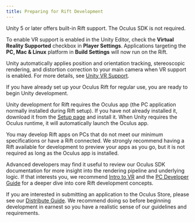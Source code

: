 ```yaml
---
title: Preparing for Rift Development
---
```


Unity 5 or later offers built-in Rift support. The Oculus SDK is not required.

To enable VR support is enabled in the Unity Editor, check the **Virtual Reality Supported** checkbox in **Player Settings**. Applications targeting the **PC, Mac &amp; Linux** platform in **Build Settings** will now run on the Rift.

Unity automatically applies position and orientation tracking, stereoscopic rendering, and distortion correction to your main camera when VR support is enabled. For more details, see [Unity VR Support](/documentation/unity/latest/concepts/book-unity-dg/).

If you have already set up your Oculus Rift for regular use, you are ready to begin Unity development.

Unity development for Rift requires the Oculus app (the PC application normally installed during Rift setup). If you have not already installed it, download it from the [Setup page](https://www3.oculus.com/en-us/setup/) and install it. When Unity requires the Oculus runtime, it will automatically launch the Oculus app.

You may develop Rift apps on PCs that do not meet our minimum specifications or have a Rift connected. We strongly recommend having a Rift available for development to preview your apps as you go, but it is not required as long as the Oculus app is installed.

Advanced developers may find it useful to review our Oculus SDK documentation for more insight into the rendering pipeline and underlying logic. If that interests you, we recommend [Intro to VR](/documentation/intro-vr/latest/concepts/book-bp/) and the [PC Developer Guide](/documentation/pcsdk/latest/concepts/book-dg/) for a deeper dive into core Rift development concepts.

If you are interested in submitting an application to the Oculus Store, please see our [Distribute Guide](/distribute/). We recommend doing so before beginning development in earnest so you have a realistic sense of our guidelines and requirements. 
